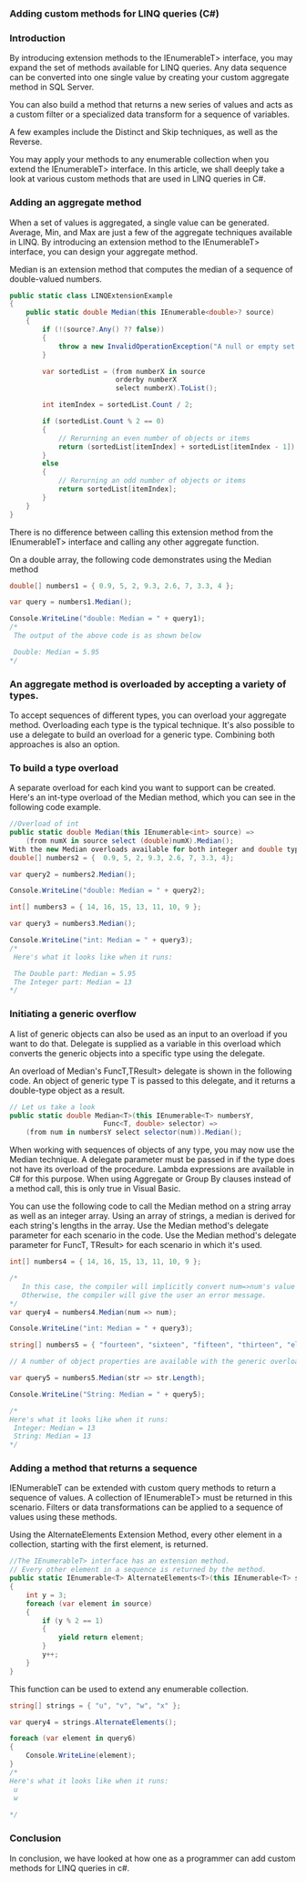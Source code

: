 ### Adding custom methods for LINQ queries (C#) 
### Introduction
By introducing extension methods to the IEnumerableT> interface, you may expand the set of methods available for LINQ queries. Any data sequence can be converted into one single value by creating your custom aggregate method in SQL Server. 

You can also build a method that returns a new series of values and acts as a custom filter or a specialized data transform for a sequence of variables. 

A few examples include the Distinct and Skip techniques, as well as the Reverse.

You may apply your methods to any enumerable collection when you extend the IEnumerableT> interface. In this article, we shall deeply take a look at various custom methods that are used in LINQ queries in C#.
### Adding an aggregate method
When a set of values is aggregated, a single value can be generated. Average, Min, and Max are just a few of the aggregate techniques available in LINQ. By introducing an extension method to the IEnumerableT> interface, you can design your aggregate method.

Median is an extension method that computes the median of a sequence of double-valued numbers.
```c#
public static class LINQExtensionExample
{
    public static double Median(this IEnumerable<double>? source)
    {
        if (!(source?.Any() ?? false))
        {
            throw a new InvalidOperationException("A null or empty set cannot be used to compute the median..");
        }

        var sortedList = (from numberX in source
                          orderby numberX
                          select numberX).ToList();

        int itemIndex = sortedList.Count / 2;

        if (sortedList.Count % 2 == 0)
        {
            // Rerurning an even number of objects or items
            return (sortedList[itemIndex] + sortedList[itemIndex - 1]) / 2;
        }
        else
        {
            // Rerurning an odd number of objects or items
            return sortedList[itemIndex];
        }
    }
}
```
There is no difference between calling this extension method from the IEnumerableT> interface and calling any other aggregate function.

On a double array, the following code demonstrates using the Median method
```c#
double[] numbers1 = { 0.9, 5, 2, 9.3, 2.6, 7, 3.3, 4 };

var query = numbers1.Median();

Console.WriteLine("double: Median = " + query1);
/*
 The output of the above code is as shown below

 Double: Median = 5.95
*/
```
### An aggregate method is overloaded by accepting a variety of types.
To accept sequences of different types, you can overload your aggregate method. Overloading each type is the typical technique. It's also possible to use a delegate to build an overload for a generic type. Combining both approaches is also an option.
### To build a type overload
A separate overload for each kind you want to support can be created. Here's an int-type overload of the Median method, which you can see in the following code example.
```c#
//Overload of int
public static double Median(this IEnumerable<int> source) =>
    (from numX in source select (double)numX).Median();
With the new Median overloads available for both integer and double types, the following code shows how to use them:
double[] numbers2 = {  0.9, 5, 2, 9.3, 2.6, 7, 3.3, 4};

var query2 = numbers2.Median();

Console.WriteLine("double: Median = " + query2);

int[] numbers3 = { 14, 16, 15, 13, 11, 10, 9 };

var query3 = numbers3.Median();

Console.WriteLine("int: Median = " + query3);
/*
 Here's what it looks like when it runs:

 The Double part: Median = 5.95
 The Integer part: Median = 13
*/
```
### Initiating a generic overflow
A list of generic objects can also be used as an input to an overload if you want to do that. Delegate is supplied as a variable in this overload which converts the generic objects into a specific type using the delegate.

An overload of Median's FuncT,TResult> delegate is shown in the following code. An object of generic type T is passed to this delegate, and it returns a double-type object as a result.
```c#
// Let us take a look
public static double Median<T>(this IEnumerable<T> numbersY,
                       Func<T, double> selector) =>
    (from num in numbersY select selector(num)).Median();
```
When working with sequences of objects of any type, you may now use the Median technique. A delegate parameter must be passed in if the type does not have its overload of the procedure. Lambda expressions are available in C# for this purpose. When using Aggregate or Group By clauses instead of a method call, this is only true in Visual Basic.

You can use the following code to call the Median method on a string array as well as an integer array. Using an array of strings, a median is derived for each string's lengths in the array. Use the Median method's delegate parameter for each scenario in the code. Use the Median method's delegate parameter for FuncT, TResult> for each scenario in which it's used.
```c#
int[] numbers4 = { 14, 16, 15, 13, 11, 10, 9 };

/*
   In this case, the compiler will implicitly convert num=>num's value to double when you pass it as a parameter to the Median method.
   Otherwise, the compiler will give the user an error message.
*/
var query4 = numbers4.Median(num => num);

Console.WriteLine("int: Median = " + query3);

string[] numbers5 = { "fourteen", "sixteen", "fifteen", "thirteen", "eleven", "ten", "nine" };

// A number of object properties are available with the generic overload.

var query5 = numbers5.Median(str => str.Length);

Console.WriteLine("String: Median = " + query5);

/*
Here's what it looks like when it runs:
 Integer: Median = 13
 String: Median = 13
*/
```
### Adding a method that returns a sequence
IENumerableT can be extended with custom query methods to return a sequence of values. A collection of IEnumerableT> must be returned in this scenario. Filters or data transformations can be applied to a sequence of values using these methods.

Using the AlternateElements Extension Method, every other element in a collection, starting with the first element, is returned.
```c#
//The IEnumerableT> interface has an extension method.
// Every other element in a sequence is returned by the method.
public static IEnumerable<T> AlternateElements<T>(this IEnumerable<T> source)
{
    int y = 3;
    foreach (var element in source)
    {
        if (y % 2 == 1)
        {
            yield return element;
        }
        y++;
    }
}
```
This function can be used to extend any enumerable collection.
```c#
string[] strings = { "u", "v", "w", "x" };

var query4 = strings.AlternateElements();

foreach (var element in query6)
{
    Console.WriteLine(element);
}
/*
Here's what it looks like when it runs:
 u
 w
 
*/
```
### Conclusion
In conclusion, we have looked at how one as a programmer can add custom methods for LINQ queries in c#.
